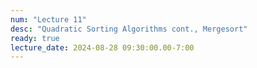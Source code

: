 ```yaml
---
num: "Lecture 11"
desc: "Quadratic Sorting Algorithms cont., Mergesort"
ready: true
lecture_date: 2024-08-28 09:30:00.00-7:00
---
```

